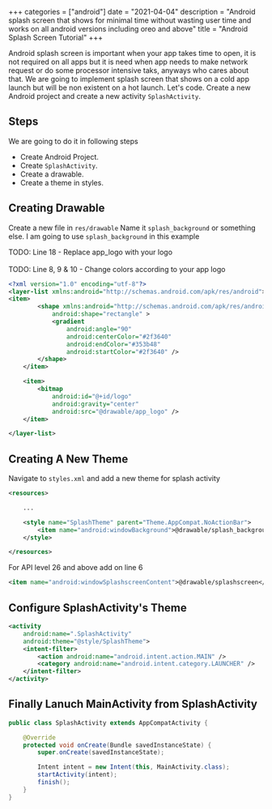 +++
categories = ["android"]
date = "2021-04-04"
description = "Android splash screen that shows for minimal time without wasting user time and works on all android versions including oreo and above"
title = "Android Splash Screen Tutorial"
+++

Android splash screen is important when your app takes time to open, it is not required on all apps but it is need when app needs to make network request or do some processor intensive taks, anyways who cares about that. We are going to implement splash screen that shows on a cold app launch but will be non existent on a hot launch. Let's code. Create a new Android project and create a new activity `SplashActivity`.

## Steps

We are going to do it in following steps
- Create Android Project.
- Create `SplashActivity`.
- Create a drawable.
- Create a theme in styles.


## Creating Drawable

Create a new file in `res/drawable`
Name it `splash_background` or something else.
I am going to use `splash_background` in this example

TODO: Line 18 - Replace app_logo with your logo <br>	
TODO: Line 8, 9 & 10 - Change colors according to your app logo

```xml
<?xml version="1.0" encoding="utf-8"?>
<layer-list xmlns:android="http://schemas.android.com/apk/res/android">
<item>
        <shape xmlns:android="http://schemas.android.com/apk/res/android"
            android:shape="rectangle" >
            <gradient
                android:angle="90"
                android:centerColor="#2f3640"
                android:endColor="#353b48"
                android:startColor="#2f3640" />
        </shape>
    </item>

    <item>
        <bitmap
            android:id="@+id/logo"
            android:gravity="center"
            android:src="@drawable/app_logo" />
    </item>

</layer-list>
```
## Creating A New Theme

Navigate to `styles.xml` and add a new theme for splash activity

```xml
<resources>

    ...

    <style name="SplashTheme" parent="Theme.AppCompat.NoActionBar">
        <item name="android:windowBackground">@drawable/splash_background</item>
    </style>

</resources>
```

For API level 26 and above add on line 6

```xml
<item name="android:windowSplashscreenContent">@drawable/splashscreen</item>
```

## Configure SplashActivity's Theme

```xml
<activity
    android:name=".SplashActivity"
    android:theme="@style/SplashTheme">
    <intent-filter>
        <action android:name="android.intent.action.MAIN" />
        <category android:name="android.intent.category.LAUNCHER" />
    </intent-filter>
</activity>
```

## Finally Lanuch MainActivity from SplashActivity

```java
public class SplashActivity extends AppCompatActivity {

    @Override
    protected void onCreate(Bundle savedInstanceState) {
        super.onCreate(savedInstanceState);

        Intent intent = new Intent(this, MainActivity.class);
        startActivity(intent);
        finish();
    }
}
```
